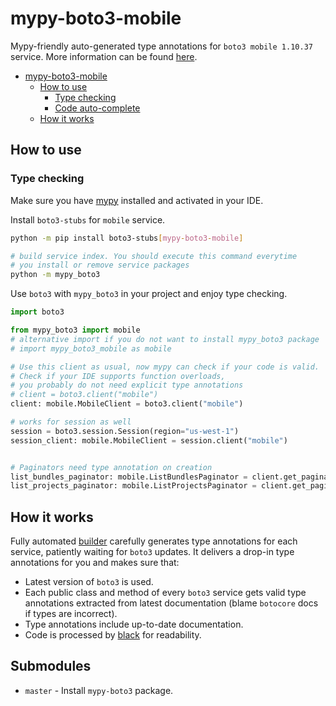 # mypy-boto3-mobile

Mypy-friendly auto-generated type annotations for `boto3 mobile 1.10.37` service.
More information can be found [here](https://github.com/vemel/mypy_boto3).

- [mypy-boto3-mobile](#mypy-boto3-mobile)
  - [How to use](#how-to-use)
    - [Type checking](#type-checking)
    - [Code auto-complete](#code-auto-complete)
  - [How it works](#how-it-works)

## How to use

### Type checking

Make sure you have [mypy](https://github.com/python/mypy) installed and activated in your IDE.

Install `boto3-stubs` for `mobile` service.

```bash
python -m pip install boto3-stubs[mypy-boto3-mobile]

# build service index. You should execute this command everytime
# you install or remove service packages
python -m mypy_boto3
```

Use `boto3` with `mypy_boto3` in your project and enjoy type checking.

```python
import boto3

from mypy_boto3 import mobile
# alternative import if you do not want to install mypy_boto3 package
# import mypy_boto3_mobile as mobile

# Use this client as usual, now mypy can check if your code is valid.
# Check if your IDE supports function overloads,
# you probably do not need explicit type annotations
# client = boto3.client("mobile")
client: mobile.MobileClient = boto3.client("mobile")

# works for session as well
session = boto3.session.Session(region="us-west-1")
session_client: mobile.MobileClient = session.client("mobile")


# Paginators need type annotation on creation
list_bundles_paginator: mobile.ListBundlesPaginator = client.get_paginator("list_bundles")
list_projects_paginator: mobile.ListProjectsPaginator = client.get_paginator("list_projects")
```

## How it works

Fully automated [builder](https://github.com/vemel/mypy_boto3) carefully generates
type annotations for each service, patiently waiting for `boto3` updates. It delivers
a drop-in type annotations for you and makes sure that:

- Latest version of `boto3` is used.
- Each public class and method of every `boto3` service gets valid type annotations
  extracted from latest documentation (blame `botocore` docs if types are incorrect).
- Type annotations include up-to-date documentation.
- Code is processed by [black](https://github.com/psf/black) for readability.

## Submodules

- `master` - Install `mypy-boto3` package.